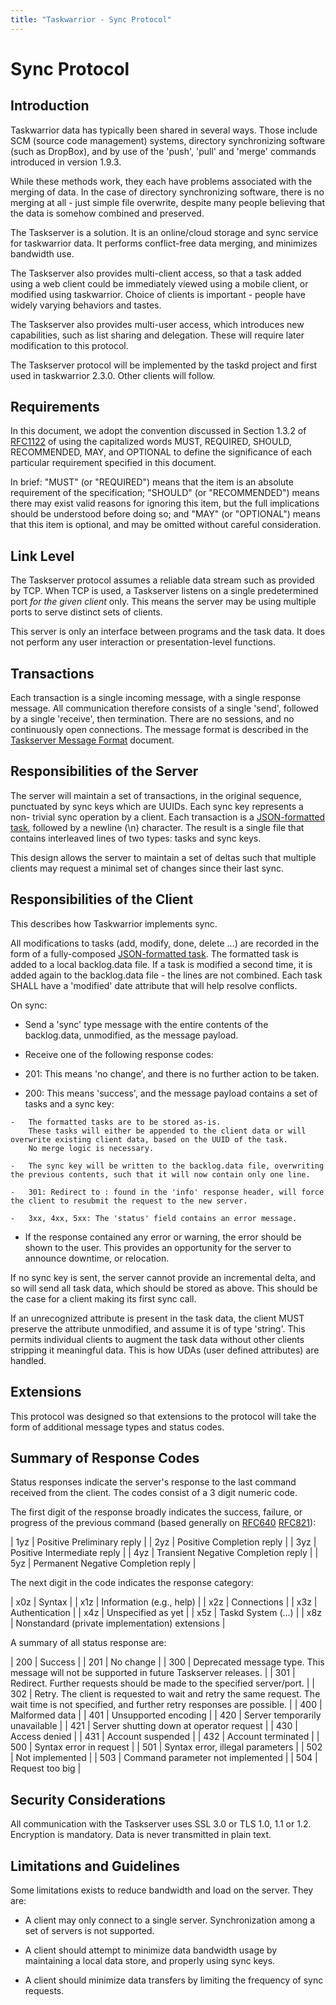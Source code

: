 ```yaml
---
title: "Taskwarrior - Sync Protocol"
---
```



# Sync Protocol


## Introduction

Taskwarrior data has typically been shared in several ways.
Those include SCM (source code management) systems, directory synchronizing software (such as DropBox), and by use of the 'push', 'pull' and 'merge' commands introduced in version 1.9.3.

While these methods work, they each have problems associated with the merging of data.
In the case of directory synchronizing software, there is no merging at all - just simple file overwrite, despite many people believing that the data is somehow combined and preserved.

The Taskserver is a solution.
It is an online/cloud storage and sync service for taskwarrior data.
It performs conflict-free data merging, and minimizes bandwidth use.

The Taskserver also provides multi-client access, so that a task added using a web client could be immediately viewed using a mobile client, or modified using taskwarrior.
Choice of clients is important - people have widely varying behaviors and tastes.

The Taskserver also provides multi-user access, which introduces new capabilities, such as list sharing and delegation.
These will require later modification to this protocol.

The Taskserver protocol will be implemented by the taskd project and first used in taskwarrior 2.3.0.
Other clients will follow.


## Requirements

In this document, we adopt the convention discussed in Section 1.3.2 of [RFC1122](https://tools.ietf.org/html/rfc1122#page-16) of using the capitalized words MUST, REQUIRED, SHOULD, RECOMMENDED, MAY, and OPTIONAL to define the significance of each particular requirement specified in this document.

In brief: "MUST" (or "REQUIRED") means that the item is an absolute requirement of the specification; "SHOULD" (or "RECOMMENDED") means there may exist valid reasons for ignoring this item, but the full implications should be understood before doing so; and "MAY" (or "OPTIONAL") means that this item is optional, and may be omitted without careful consideration.


## Link Level

The Taskserver protocol assumes a reliable data stream such as provided by TCP.
When TCP is used, a Taskserver listens on a single predetermined port *for the given client* only.
This means the server may be using multiple ports to serve distinct sets of clients.

This server is only an interface between programs and the task data.
It does not perform any user interaction or presentation-level functions.


## Transactions

Each transaction is a single incoming message, with a single response message.
All communication therefore consists of a single 'send', followed by a single 'receive', then termination.
There are no sessions, and no continuously open connections.
The message format is described in the [Taskserver Message Format](/docs/design/request) document.


## Responsibilities of the Server

The server will maintain a set of transactions, in the original sequence, punctuated by sync keys which are UUIDs.
Each sync key represents a non- trivial sync operation by a client.
Each transaction is a [JSON-formatted task](/docs/design/task), followed by a newline (\\n) character.
The result is a single file that contains interleaved lines of two types: tasks and sync keys.

This design allows the server to maintain a set of deltas such that multiple clients may request a minimal set of changes since their last sync.


## Responsibilities of the Client

This describes how Taskwarrior implements sync.

All modifications to tasks (add, modify, done, delete \...) are recorded in the form of a fully-composed [JSON-formatted task](/docs/design/task).
The formatted task is added to a local backlog.data file.
If a task is modified a second time, it is added again to the backlog.data file - the lines are not combined.
Each task SHALL have a 'modified' date attribute that will help resolve conflicts.

On sync:

-   Send a 'sync' type message with the entire contents of the backlog.data, unmodified, as the message payload.

-   Receive one of the following response codes:

  -   201: This means 'no change', and there is no further action to be taken.

  -   200: This means 'success', and the message payload contains a set of tasks and a sync key:

    -   The formatted tasks are to be stored as-is.
        These tasks will either be appended to the client data or will overwrite existing client data, based on the UUID of the task.
        No merge logic is necessary.

    -   The sync key will be written to the backlog.data file, overwriting the previous contents, such that it will now contain only one line.

    -   301: Redirect to : found in the 'info' response header, will force the client to resubmit the request to the new server.

    -   3xx, 4xx, 5xx: The 'status' field contains an error message.

-   If the response contained any error or warning, the error should be shown to the user.
    This provides an opportunity for the server to announce downtime, or relocation.

If no sync key is sent, the server cannot provide an incremental delta, and so will send all task data, which should be stored as above.
This should be the case for a client making its first sync call.

If an unrecognized attribute is present in the task data, the client MUST preserve the attribute unmodified, and assume it is of type 'string'.
This permits individual clients to augment the task data without other clients stripping it meaningful data.
This is how UDAs (user defined attributes) are handled.


## Extensions

This protocol was designed so that extensions to the protocol will take the form of additional message types and status codes.


## Summary of Response Codes

Status responses indicate the server's response to the last command received from the client.
The codes consist of a 3 digit numeric code.

The first digit of the response broadly indicates the success, failure, or progress of the previous command (based generally on [RFC640](https://tools.ietf.org/html/rfc640) [RFC821](https://tools.ietf.org/html/rfc821)):

| 1yz | Positive Preliminary reply           |
| 2yz | Positive Completion reply            |
| 3yz | Positive Intermediate reply          |
| 4yz | Transient Negative Completion reply  |
| 5yz | Permanent Negative Completion reply  |

The next digit in the code indicates the response category:

| x0z |  Syntax                                           |
| x1z |  Information (e.g., help)                         |
| x2z |  Connections                                      |
| x3z |  Authentication                                   |
| x4z |  Unspecified as yet                               |
| x5z |  Taskd System (\...)                              |
| x8z |  Nonstandard (private implementation) extensions  |

A summary of all status response are:

| 200 | Success   |
| 201 | No change |
| 300 | Deprecated message type. This message will not be supported in future Taskserver releases.                                                   |
| 301 | Redirect. Further requests should be made to the specified server/port.                                                                      |
| 302 | Retry. The client is requested to wait and retry the same request. The wait time is not specified, and further retry responses are possible. |
| 400 | Malformed data |
| 401 | Unsupported encoding |
| 420 | Server temporarily unavailable |
| 421 | Server shutting down at operator request |
| 430 | Access denied |
| 431 | Account suspended |
| 432 | Account terminated |
| 500 | Syntax error in request |
| 501 | Syntax error, illegal parameters |
| 502 | Not implemented |
| 503 | Command parameter not implemented |
| 504 | Request too big |

## Security Considerations

All communication with the Taskserver uses SSL 3.0 or TLS 1.0, 1.1 or 1.2.
Encryption is mandatory.
Data is never transmitted in plain text.


## Limitations and Guidelines

Some limitations exists to reduce bandwidth and load on the server.
They are:

-   A client may only connect to a single server.
    Synchronization among a set of servers is not supported.

-   A client should attempt to minimize data bandwidth usage by maintaining a local data store, and properly using sync keys.

-   A client should minimize data transfers by limiting the frequency of sync requests.

